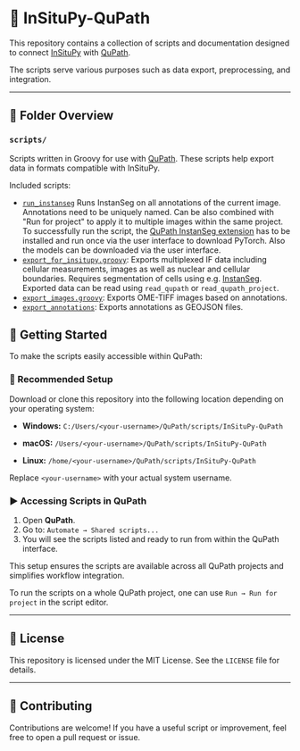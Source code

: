# 🧬 InSituPy-QuPath

This repository contains a collection of scripts and documentation designed to connect [InSituPy](https://github.com/SpatialPathology/InSituPy) with [QuPath](https://qupath.github.io).

The scripts serve various purposes such as data export, preprocessing, and integration.

---

## 📂 Folder Overview

### `scripts/`
Scripts written in Groovy for use with [QuPath](https://qupath.github.io). These scripts help export data in formats compatible with InSituPy.

Included scripts:
- [`run_instanseg`](./scripts/run_instanseg.groovy) Runs InstanSeg on all annotations of the current image. Annotations need to be uniquely named. Can be also combined with "Run for project" to apply it to multiple images within the same project. To successfully run the script, the [QuPath InstanSeg extension](https://github.com/qupath/qupath-extension-instanseg) has to be installed and run once via the user interface to download PyTorch. Also the models can be downloaded via the user interface.
- [`export_for_insitupy.groovy`](./scripts/export_for_insitupy.groovy): Exports multiplexed IF data including cellular measurements, images as well as nuclear and cellular boundaries. Requires segmentation of cells using e.g. [InstanSeg](https://github.com/instanseg/instanseg). Exported data can be read using `read_qupath` or `read_qupath_project`.
- [`export_images.groovy`](./scripts/export_images.groovy): Exports OME-TIFF images based on annotations.
- [`export_annotations`](./scripts/export_annotations.groovy): Exports annotations as GEOJSON files.

## 🚀 Getting Started

To make the scripts easily accessible within QuPath:

### 📁 Recommended Setup

Download or clone this repository into the following location depending on your operating system:

- **Windows:** `C:/Users/<your-username>/QuPath/scripts/InSituPy-QuPath`

- **macOS:** `/Users/<your-username>/QuPath/scripts/InSituPy-QuPath`

- **Linux:** `/home/<your-username>/QuPath/scripts/InSituPy-QuPath`

Replace `<your-username>` with your actual system username.

### ▶️ Accessing Scripts in QuPath

1. Open **QuPath**.
2. Go to: `Automate → Shared scripts...`
3. You will see the scripts listed and ready to run from within the QuPath interface.

This setup ensures the scripts are available across all QuPath projects and simplifies workflow integration.

To run the scripts on a whole QuPath project, one can use `Run → Run for project` in the script editor.

---

## 📄 License

This repository is licensed under the MIT License. See the `LICENSE` file for details.

---

## 🤝 Contributing

Contributions are welcome! If you have a useful script or improvement, feel free to open a pull request or issue.
